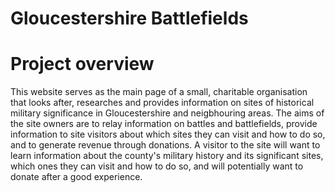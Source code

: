# Gloucestershire Battlefields

# Project overview

This website serves as the main page of a small, charitable organisation that looks after, researches and provides information on sites of historical military significance in Gloucestershire and neigbhouring areas. The aims of the site owners are to relay information on battles and battlefields, provide information to site visitors about which sites they can visit and how to do so, and to generate revenue through donations. A visitor to the site will want to learn information about the county's military history and its significant sites, which ones they can visit and how to do so, and will potentially want to donate after a good experience.
